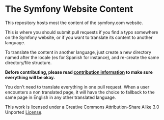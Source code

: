 The Symfony Website Content
===========================

This repository hosts most the content of the symfony.com website.

This is where you should submit pull requests if you find a typo somewhere on
the Symfony website, or if you want to translate its content to another
language.

To translate the content in another language, just create a new directory
named after the locale (es for Spanish for instance), and re-create the same
directory/file structure.

**Before contributing, please read
[contribution information](https://github.com/symfony/symfony-marketing/blob/master/CONTRIBUTE.md)
to make sure everything will be okay.**

You don't need to translate everything in one pull request. When a user
encounters a non translated page, it will have the choice to fallback to the
same page in English in any other translated language.

This work is licensed under a Creative Commons Attribution-Share Alike 3.0
Unported [License](http://creativecommons.org/licenses/by-sa/3.0/).

